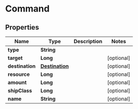 

# Command

## Properties

Name | Type | Description | Notes
------------ | ------------- | ------------- | -------------
**type** | **String** |  | 
**target** | **Long** |  |  [optional]
**destination** | [**Destination**](Destination.md) |  |  [optional]
**resource** | **Long** |  |  [optional]
**amount** | **Long** |  |  [optional]
**shipClass** | **Long** |  |  [optional]
**name** | **String** |  |  [optional]



